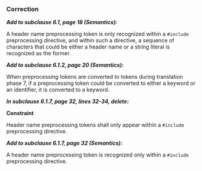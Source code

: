 ### Correction

***Add to subclause 6.1, page 18 (Semantics):***

A header name preprocessing token is only recognized within a `#include`
preprocessing directive, and within such a directive, a sequence of characters
that could be either a header name or a string literal is recognized as the
former.

***Add to subclause 6.1.2, page 20 (Semantics):***

When preprocessing tokens are converted to tokens during translation phase 7, if
a preprocessing token could be converted to either a keyword or an identifier,
it is converted to a keyword.

***In subclause 6.1.7, page 32, lines 32-34, delete:***

**Constraint**

Header name preprocessing tokens shall only appear within a `#include`
preprocessing directive.

***Add to subclause 6.1.7, page 32 (Semantics):***

A header name preprocessing token is recognized only within a `#include`
preprocessing directive.
